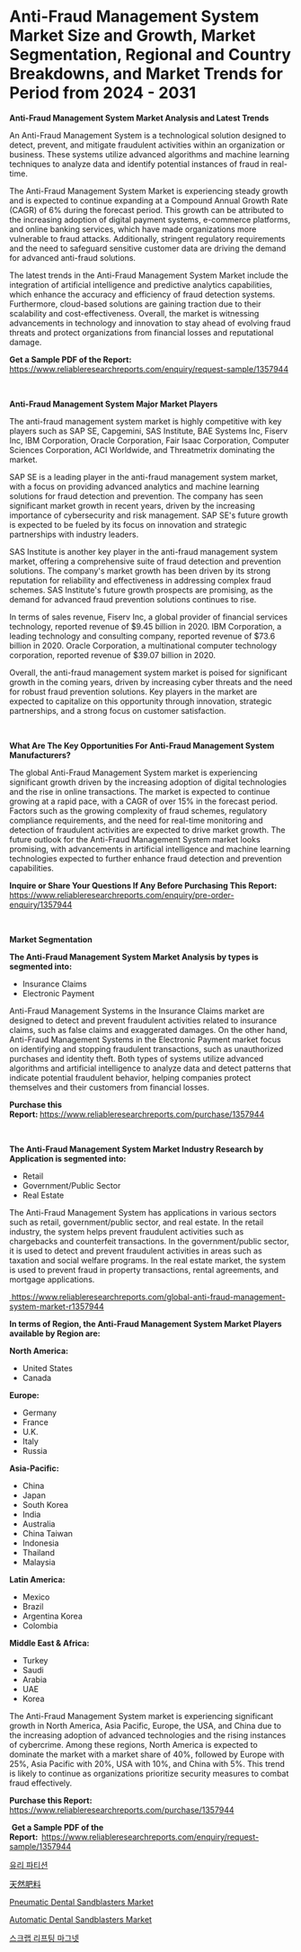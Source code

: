 <p><h1>Anti-Fraud Management System Market Size and Growth, Market Segmentation, Regional and Country Breakdowns, and Market Trends for Period from 2024 -  2031</h1></p><p><strong>Anti-Fraud Management System Market Analysis and Latest Trends</strong></p>
<p><p>An Anti-Fraud Management System is a technological solution designed to detect, prevent, and mitigate fraudulent activities within an organization or business. These systems utilize advanced algorithms and machine learning techniques to analyze data and identify potential instances of fraud in real-time.</p><p>The Anti-Fraud Management System Market is experiencing steady growth and is expected to continue expanding at a Compound Annual Growth Rate (CAGR) of 6% during the forecast period. This growth can be attributed to the increasing adoption of digital payment systems, e-commerce platforms, and online banking services, which have made organizations more vulnerable to fraud attacks. Additionally, stringent regulatory requirements and the need to safeguard sensitive customer data are driving the demand for advanced anti-fraud solutions.</p><p>The latest trends in the Anti-Fraud Management System Market include the integration of artificial intelligence and predictive analytics capabilities, which enhance the accuracy and efficiency of fraud detection systems. Furthermore, cloud-based solutions are gaining traction due to their scalability and cost-effectiveness. Overall, the market is witnessing advancements in technology and innovation to stay ahead of evolving fraud threats and protect organizations from financial losses and reputational damage.</p></p>
<p><strong>Get a Sample PDF of the Report:&nbsp;</strong> <a href="https://www.reliableresearchreports.com/enquiry/request-sample/1357944">https://www.reliableresearchreports.com/enquiry/request-sample/1357944</a></p>
<p>&nbsp;</p>
<p><strong>Anti-Fraud Management System Major Market Players</strong></p>
<p><p>The anti-fraud management system market is highly competitive with key players such as SAP SE, Capgemini, SAS Institute, BAE Systems Inc, Fiserv Inc, IBM Corporation, Oracle Corporation, Fair Isaac Corporation, Computer Sciences Corporation, ACI Worldwide, and Threatmetrix dominating the market.</p><p>SAP SE is a leading player in the anti-fraud management system market, with a focus on providing advanced analytics and machine learning solutions for fraud detection and prevention. The company has seen significant market growth in recent years, driven by the increasing importance of cybersecurity and risk management. SAP SE's future growth is expected to be fueled by its focus on innovation and strategic partnerships with industry leaders.</p><p>SAS Institute is another key player in the anti-fraud management system market, offering a comprehensive suite of fraud detection and prevention solutions. The company's market growth has been driven by its strong reputation for reliability and effectiveness in addressing complex fraud schemes. SAS Institute's future growth prospects are promising, as the demand for advanced fraud prevention solutions continues to rise.</p><p>In terms of sales revenue, Fiserv Inc, a global provider of financial services technology, reported revenue of $9.45 billion in 2020. IBM Corporation, a leading technology and consulting company, reported revenue of $73.6 billion in 2020. Oracle Corporation, a multinational computer technology corporation, reported revenue of $39.07 billion in 2020.</p><p>Overall, the anti-fraud management system market is poised for significant growth in the coming years, driven by increasing cyber threats and the need for robust fraud prevention solutions. Key players in the market are expected to capitalize on this opportunity through innovation, strategic partnerships, and a strong focus on customer satisfaction.</p></p>
<p>&nbsp;</p>
<p><strong>What Are The Key Opportunities For Anti-Fraud Management System Manufacturers?</strong></p>
<p><p>The global Anti-Fraud Management System market is experiencing significant growth driven by the increasing adoption of digital technologies and the rise in online transactions. The market is expected to continue growing at a rapid pace, with a CAGR of over 15% in the forecast period. Factors such as the growing complexity of fraud schemes, regulatory compliance requirements, and the need for real-time monitoring and detection of fraudulent activities are expected to drive market growth. The future outlook for the Anti-Fraud Management System market looks promising, with advancements in artificial intelligence and machine learning technologies expected to further enhance fraud detection and prevention capabilities.</p></p>
<p><strong>Inquire or Share Your Questions If Any Before Purchasing This Report:</strong> <a href="https://www.reliableresearchreports.com/enquiry/pre-order-enquiry/1357944">https://www.reliableresearchreports.com/enquiry/pre-order-enquiry/1357944</a></p>
<p>&nbsp;</p>
<p><strong>Market Segmentation</strong></p>
<p><strong>The Anti-Fraud Management System Market Analysis by types is segmented into:</strong></p>
<p><ul><li>Insurance Claims</li><li>Electronic Payment</li></ul></p>
<p><p>Anti-Fraud Management Systems in the Insurance Claims market are designed to detect and prevent fraudulent activities related to insurance claims, such as false claims and exaggerated damages. On the other hand, Anti-Fraud Management Systems in the Electronic Payment market focus on identifying and stopping fraudulent transactions, such as unauthorized purchases and identity theft. Both types of systems utilize advanced algorithms and artificial intelligence to analyze data and detect patterns that indicate potential fraudulent behavior, helping companies protect themselves and their customers from financial losses.</p></p>
<p><strong>Purchase this Report:&nbsp;</strong><a href="https://www.reliableresearchreports.com/purchase/1357944">https://www.reliableresearchreports.com/purchase/1357944</a></p>
<p>&nbsp;</p>
<p><strong>The Anti-Fraud Management System Market Industry Research by Application is segmented into:</strong></p>
<p><ul><li>Retail</li><li>Government/Public Sector</li><li>Real Estate</li></ul></p>
<p><p>The Anti-Fraud Management System has applications in various sectors such as retail, government/public sector, and real estate. In the retail industry, the system helps prevent fraudulent activities such as chargebacks and counterfeit transactions. In the government/public sector, it is used to detect and prevent fraudulent activities in areas such as taxation and social welfare programs. In the real estate market, the system is used to prevent fraud in property transactions, rental agreements, and mortgage applications.</p></p>
<p><a href="https://www.reliableresearchreports.com/global-anti-fraud-management-system-market-r1357944">&nbsp;https://www.reliableresearchreports.com/global-anti-fraud-management-system-market-r1357944</a></p>
<p><strong>In terms of Region, the Anti-Fraud Management System Market Players available by Region are:</strong></p>
<p>
    <p> <strong> North America: </strong>
        <ul>
            <li>United States</li>
            <li>Canada</li>
        </ul>
        </p> 
    <p> <strong> Europe: </strong>
        <ul>
            <li>Germany</li>
            <li>France</li>
            <li>U.K.</li>
            <li>Italy</li>
            <li>Russia</li>
        </ul>
        </p> 
    <p> <strong> Asia-Pacific: </strong>
        <ul>
            <li>China</li>
            <li>Japan</li>
            <li>South Korea</li>
            <li>India</li>
            <li>Australia</li>
            <li>China Taiwan</li>
            <li>Indonesia</li>
            <li>Thailand</li>
            <li>Malaysia</li>
        </ul>
        </p> 
    <p> <strong> Latin America: </strong>
        <ul>
            <li>Mexico</li>
            <li>Brazil</li>
            <li>Argentina Korea</li>
            <li>Colombia</li>
        </ul>
        </p> 
    <p> <strong> Middle East & Africa: </strong>
        <ul>
            <li>Turkey</li>
            <li>Saudi</li>
            <li>Arabia</li>
            <li>UAE</li>
            <li>Korea</li>
        </ul>
    </p>
    </p>
<p><p>The Anti-Fraud Management System market is experiencing significant growth in North America, Asia Pacific, Europe, the USA, and China due to the increasing adoption of advanced technologies and the rising instances of cybercrime. Among these regions, North America is expected to dominate the market with a market share of 40%, followed by Europe with 25%, Asia Pacific with 20%, USA with 10%, and China with 5%. This trend is likely to continue as organizations prioritize security measures to combat fraud effectively.</p></p>
<p><strong>Purchase this Report: </strong><a href="https://www.reliableresearchreports.com/purchase/1357944">https://www.reliableresearchreports.com/purchase/1357944</a></p>
<p>&nbsp;<strong>Get a Sample PDF of the Report:&nbsp;&nbsp;</strong><a href="https://www.reliableresearchreports.com/enquiry/request-sample/1357944">https://www.reliableresearchreports.com/enquiry/request-sample/1357944</a></p>
<p><strong></strong></p>
<p><p><a href="https://github.com/bunxhcci35271755/Market-Research-Report-List-2/blob/main/287419560649.md">유리 파티션</a></p><p><a href="https://github.com/hilmi-2a/Market-Research-Report-List-1/blob/main/921941961611.md">天然肥料</a></p><p><a href="https://www.linkedin.com/pulse/pneumatic-dental-sandblasters-market-size-evaluating-its-trends-bjipf">Pneumatic Dental Sandblasters Market</a></p><p><a href="https://www.linkedin.com/pulse/automatic-dental-sandblasters-market-insights-players-forecast-krnrf">Automatic Dental Sandblasters Market</a></p><p><a href="https://github.com/fredrickeglers/Market-Research-Report-List-2/blob/main/816147660650.md">스크랩 리프팅 마그넷</a></p></p>